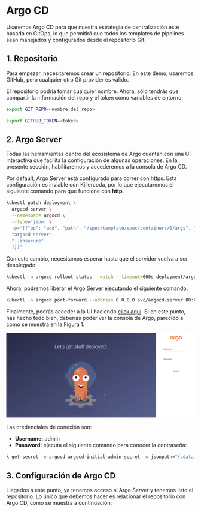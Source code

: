 # Argo CD

Usaremos Argo CD para que nuestra estrategia de centralización esté basada en GitOps, lo que permitirá que todos los templates de pipelines sean manejados y configurados desde el repositorio Git.

## 1. Repositorio

Para empezar, necesitaremos crear un repositorio. En este demo, usaremos GitHub, pero cualquier otro Git provider es válido. 

El repositorio podría tomar cualquier nombre. Ahora, sólo tendrás que compartir la información del repo y el token como variables de entorno:

```bash
export GIT_REPO=<nombre_del_repo>
```

```bash
export GITHUB_TOKEN=<token>
```

## 2. Argo Server

Todas las herramientas dentro del ecosistema de Argo cuentan con una UI interactiva que facilita la configuración de algunas operaciones. En la presente sección, habilitaremos y accederemos a la consola de Argo CD.

Por default, Argo Server está configurado para correr con https. Esta configuración es inviable con Killercoda, por lo que ejecutaremos el siguiente comando para que funcione con __http__.

```bash
kubectl patch deployment \
  argocd-server \
  --namespace argocd \
  --type='json' \
  -p='[{"op": "add", "path": "/spec/template/spec/containers/0/args", "value": [
  "argocd-server",
  "--insecure"
  ]}]'
```

Con este cambio, necesitamos esperar hasta que el servidor vuelva a ser desplegado:

```bash
kubectl -n argocd rollout status --watch --timeout=600s deployment/argocd-server
```

Ahora, podremos liberar el Argo Server ejecutando el siguiente comando:

```bash
kubectl -n argocd port-forward --address 0.0.0.0 svc/argocd-server 80:80 > /dev/null &
```

Finalmente, podrás acceder a la UI haciendo [click aquí]({{TRAFFIC_HOST1_80}}). Si en este punto, has hecho todo bien, deberías poder ver la consola de Argo, parecido a como se muestra en la Figura 1.

![](./images/init.png)

Las credenciales de conexión son:

* __Username:__ admin
* __Password:__ ejecuta el siguiente comando para conocer la contraseña:

```bash
k get secret -n argocd argocd-initial-admin-secret -o jsonpath="{.data.password}" | base64 -d
```


## 3. Configuración de Argo CD

Llegados a este punto, ya tenemos acceso al Argo Server y tenemos listo el repositorio. Lo único que debemos hacer es relacionar el repositorio con Argo CD, como se muestra a continuación:

